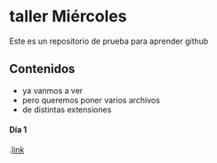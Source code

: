 # taller Miércoles
Este es un repositorio de prueba para aprender github
## Contenidos
- ya vanmos a ver
- pero queremos poner varios archivos
- de distintas extensiones

#### Día 1
.[link](https://www.bing.com/search?q=github&cvid=30e882b38510436592550c97601b4ad7&pglt=43&FORM=ANNAB1&PC=HCTS)
